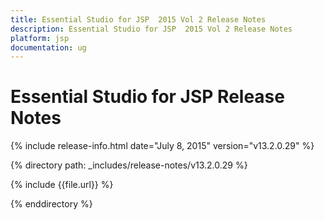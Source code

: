 ```yaml
---
title: Essential Studio for JSP  2015 Vol 2 Release Notes  
description: Essential Studio for JSP  2015 Vol 2 Release Notes  
platform: jsp
documentation: ug
---
```


# Essential Studio for JSP  Release Notes  

{% include release-info.html date="July 8, 2015"  version="v13.2.0.29" %} 


{% directory path: _includes/release-notes/v13.2.0.29 %}

{% include {{file.url}} %}

{% enddirectory %}